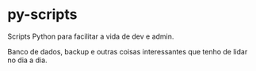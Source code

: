# py-scripts
 Scripts Python para facilitar a vida de dev e admin.
 
 Banco de dados, backup e outras coisas interessantes que tenho de lidar no dia a dia.
